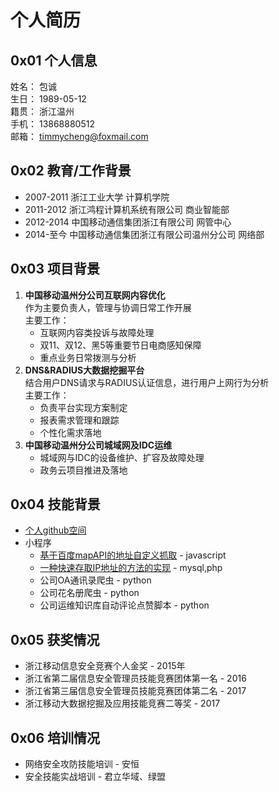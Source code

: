# 个人简历

## 0x01 个人信息
姓名： 包诚  
生日： 1989-05-12  
籍贯： 浙江温州  
手机： 13868880512  
邮箱： timmycheng@foxmail.com

## 0x02 教育/工作背景
* 2007-2011 浙江工业大学 计算机学院
* 2011-2012 浙江鸿程计算机系统有限公司 商业智能部
* 2012-2014 中国移动通信集团浙江有限公司 网管中心
* 2014-至今 中国移动通信集团浙江有限公司温州分公司 网络部

## 0x03 项目背景
1. **中国移动温州分公司互联网内容优化**  
作为主要负责人，管理与协调日常工作开展  
主要工作：  
    * 互联网内容类投诉与故障处理
    * 双11、双12、黑5等重要节日电商感知保障
    * 重点业务日常拨测与分析
2. **DNS&RADIUS大数据挖掘平台**  
结合用户DNS请求与RADIUS认证信息，进行用户上网行为分析  
主要工作：
    * 负责平台实现方案制定
    * 报表需求管理和跟踪
    * 个性化需求落地
3. **中国移动温州分公司城域网及IDC运维**
    * 城域网与IDC的设备维护、扩容及故障处理
    * 政务云项目推进及落地

## 0x04 技能背景
* [个人github空间](https://github.com/timmycheng/)
* 小程序
    * [基于百度mapAPI的地址自定义抓取](http://timmycheng.cn/projects/bmap/) - javascript
    * [一种快速存取IP地址的方法的实现](http://timmycheng.cn/projects/iplooksup/) - mysql,php
    * 公司OA通讯录爬虫 - python
    * 公司花名册爬虫 - python
    * 公司运维知识库自动评论点赞脚本 - python

## 0x05 获奖情况
* 浙江移动信息安全竞赛个人金奖 - 2015年
* 浙江省第二届信息安全管理员技能竞赛团体第一名 - 2016
* 浙江省第三届信息安全管理员技能竞赛团体第二名 - 2017
* 浙江移动大数据挖掘及应用技能竞赛二等奖 - 2017

## 0x06 培训情况
* 网络安全攻防技能培训 - 安恒
* 安全技能实战培训 - 君立华域、绿盟



